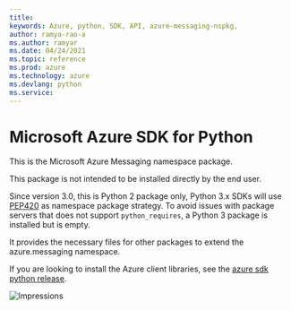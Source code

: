 ```yaml
---
title: 
keywords: Azure, python, SDK, API, azure-messaging-nspkg, 
author: ramya-rao-a
ms.author: ramyar
ms.date: 04/24/2021
ms.topic: reference
ms.prod: azure
ms.technology: azure
ms.devlang: python
ms.service: 
---
```


# Microsoft Azure SDK for Python

This is the Microsoft Azure Messaging namespace package.

This package is not intended to be installed directly by the end user.

Since version 3.0, this is Python 2 package only, Python 3.x SDKs will use [PEP420](https://www.python.org/dev/peps/pep-0420/) as namespace package strategy.
To avoid issues with package servers that does not support `python_requires`, a Python 3 package is installed but is empty.

It provides the necessary files for other packages to extend the azure.messaging namespace.

If you are looking to install the Azure client libraries, see the
[azure sdk python release](https://aka.ms/azsdk/python/all).


![Impressions](https://azure-sdk-impressions.azurewebsites.net/api/impressions/azure-sdk-for-python%2Fazure-messaging-nspkg%2FREADME.png)

